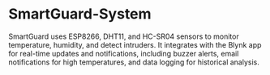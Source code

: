 # SmartGuard-System
SmartGuard uses ESP8266, DHT11, and HC-SR04 sensors to monitor temperature, humidity, and detect intruders. It integrates with the Blynk app for real-time updates and notifications, including buzzer alerts, email notifications for high temperatures, and data logging for historical analysis.
